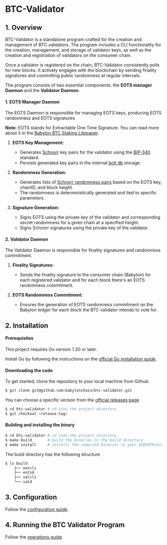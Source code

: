 # BTC-Validator

## 1. Overview

BTC-Validator is a standalone program crafted for the creation and management of BTC validators. 
The program includes a CLI functionality for the creation, management, and storage of validator keys, as well as the creation and registration of validators on the consumer chain.

Once a validator is registered on the chain, BTC-Validator consistently polls for new blocks. It actively engages 
with the blockchain by sending finality signatures and committing public randomness at regular intervals.

The program consists of two essential components: the **EOTS manager Daemon** and the **Validator Daemon**.

#### 1. EOTS Manager Daemon
The EOTS Daemon is responsible for managing EOTS keys, producing EOTS randomness 
and EOTS signatures

**Note:** EOTS stands for Extractable One Time Signature. You can read more about it in the [Babylon BTC 
Staking Litepaper](https://docs.babylonchain.io/assets/files/btc_staking_litepaper-32bfea0c243773f0bfac63e148387aef.pdf).

1. **EOTS Key Management:**
    - Generates [Schnorr](https://en.wikipedia.org/wiki/Schnorr_signature) key pairs for the validator using the 
      [BIP-340](https://github.com/bitcoin/bips/blob/master/bip-0340.mediawiki) standard.
    - Persists generated key pairs in the internal [bolt db](https://github.com/etcd-io/bbolt) storage.

2. **Randomness Generation:**
    - Generates lists of [Schnorr randomness pairs](https://www.researchgate.net/publication/222835548_Schnorr_Randomness) based on the EOTS key, chainID, and block height.
    - The randomness is deterministically generated and tied to specific parameters.

3. **Signature Generation:**
    - Signs EOTS using the private key of the validator and corresponding secret randomness for a given chain at a specified height.
    - Signs Schnorr signatures using the private key of the validator.

#### 2. Validator Daemon

The Validator Daemon is responsible for finality signatures and randomness commitment.

1. **Finality Signatures:**
    - Sends the finality signature to the consumer chain (Babylon) for each registered validator and for each block there's an EOTS randomness commitment.

2. **EOTS Randomness Commitment:**
    - Ensures the generation of EOTS randomness commitment on the Babylon ledger for each block the BTC validator intends to vote for.

## 2. Installation

#### Prerequisites

This project requires Go version 1.20 or later.

Install Go by following the instructions on the [official Go installation guide](https://golang.org/doc/install).

#### Downloading the code

To get started, clone the repository to your local machine from Github:

```bash
$ git clone git@github.com:babylonchain/btc-validator.git
```

You can choose a specific version from the [official releases page](https://github.com/babylonchain/btc-validator/releases)

```bash
$ cd btc-validator # cd into the project directory
$ git checkout <release-tag>
```

#### Building and installing the binary

```bash
$ cd btc-validator # cd into the project directory
$ make build       # build the binaries in the build directory
$ make install     # installs the compiled binaries to your $GOPATH/bin directory allowing access from anywhere on your system
```

The build directory has the following structure
```bash
$ ls build
    ├── eotcli
    ├── eotsd
    ├── valcli
    └── vald
```

## 3. Configuration
Follow the  [configuration guide](docs/configuration.md).

## 4. Running the BTC Validator Program
Follow the [operations guide](docs/operation.md).
